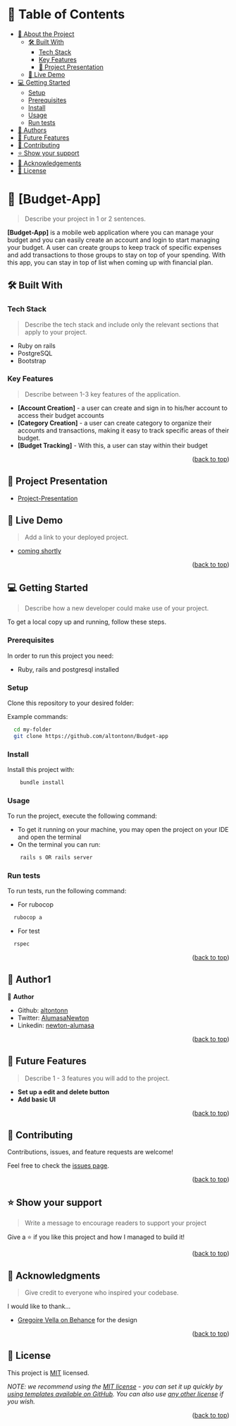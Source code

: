 # 📗 Table of Contents

- [📖 About the Project](#about-project)
  - [🛠 Built With](#built-with)
    - [Tech Stack](#tech-stack)
    - [Key Features](#key-features)
    - [🔭 Project Presentation](#project-presentation)
  - [🚀 Live Demo](#live-demo)
- [💻 Getting Started](#getting-started)
  - [Setup](#setup)
  - [Prerequisites](#prerequisites)
  - [Install](#install)
  - [Usage](#usage)
  - [Run tests](#run-tests)
- [👥 Authors](#authors)
- [🔭 Future Features](#future-features)
- [🤝 Contributing](#contributing)
- [⭐️ Show your support](#support)
- [🙏 Acknowledgements](#acknowledgements)
- [📝 License](#license)

<!-- PROJECT DESCRIPTION -->

# 📖 [Budget-App] <a name="about-project"></a>

> Describe your project in 1 or 2 sentences.

**[Budget-App]**  is a mobile web application where you can manage your budget and you can easily create an account and login to start managing your budget. A user can create groups to keep track of specific expenses and add transactions to those groups to stay on top of your spending. With this app, you can stay in top of list when coming up with financial plan.

## 🛠 Built With <a name="built-with"></a>

### Tech Stack <a name="tech-stack"></a>

> Describe the tech stack and include only the relevant sections that apply to your project.
- Ruby on rails
- PostgreSQL
- Bootstrap

<!-- Features -->

### Key Features <a name="key-features"></a>

> Describe between 1-3 key features of the application.

- **[Account Creation]** - a user can create and sign in to his/her account to access their budget accounts
- **[Category Creation]** - a user can create category to organize their accounts and transactions, making it easy to track specific areas of their budget.
- **[Budget Tracking]** - With this, a user can stay within their budget

<p align="right">(<a href="#readme-top">back to top</a>)</p>

<!-- PROJECT PRESENTATION-->

## 🔭 Project Presentation <a name="project-presentation"></a>

- [Project-Presentation](https://drive.google.com/file/d/1NvXOqa5mrmL9rLuqUYyQ4OHNhJaJ5x7I/view?usp=share_link)

<!-- LIVE DEMO -->

## 🚀 Live Demo <a name="live-demo"></a>

> Add a link to your deployed project.

- [coming shortly]()

<p align="right">(<a href="#readme-top">back to top</a>)</p>

<!-- GETTING STARTED -->

## 💻 Getting Started <a name="getting-started"></a>

> Describe how a new developer could make use of your project.

To get a local copy up and running, follow these steps.

### Prerequisites

In order to run this project you need:

- Ruby, rails and postgresql installed


### Setup

Clone this repository to your desired folder:


Example commands:

```sh
  cd my-folder
  git clone https://github.com/altontonn/Budget-app
```

### Install

Install this project with:


```sh
    bundle install
```

### Usage

To run the project, execute the following command:

- To get it running on your machine, you may open the project on your IDE and open the terminal
- On the terminal you can run:

```sh
    rails s OR rails server
```

### Run tests

To run tests, run the following command:

- For rubocop

```sh
  rubocop a
```

- For test


```sh
  rspec
```

<p align="right">(<a href="#readme-top">back to top</a>)</p>

<!-- AUTHORS -->

## 👥 Author1 <a name="authors"></a>

👤 **Author**

- Github: [altontonn](https://github.com/altontonn/)
- Twitter: [AlumasaNewton](https://twitter.com/AlumasaNewton)
- Linkedin: [newton-alumasa](https://www.linkedin.com/in/newton-alumasa/)

<p align="right">(<a href="#readme-top">back to top</a>)</p>

<!-- FUTURE FEATURES -->

## 🔭 Future Features <a name="future-features"></a>

> Describe 1 - 3 features you will add to the project.

- **Set up a edit and delete button**
- **Add basic UI**

<p align="right">(<a href="#readme-top">back to top</a>)</p>

<!-- CONTRIBUTING -->

## 🤝 Contributing <a name="contributing"></a>

Contributions, issues, and feature requests are welcome!

Feel free to check the [issues page](https://github.com/altontonn/Budget-app/issues/).

<p align="right">(<a href="#readme-top">back to top</a>)</p>

<!-- SUPPORT -->

## ⭐️ Show your support <a name="support"></a>

> Write a message to encourage readers to support your project

Give a ⭐️ if you like this project and how I managed to build it!

<p align="right">(<a href="#readme-top">back to top</a>)</p>

<!-- ACKNOWLEDGEMENTS -->

## 🙏 Acknowledgments <a name="acknowledgements"></a>

> Give credit to everyone who inspired your codebase.

I would like to thank...
- [Gregoire Vella on Behance](https://www.behance.net/gregoirevella) for the design

<p align="right">(<a href="#readme-top">back to top</a>)</p>

<!-- LICENSE -->

## 📝 License <a name="license"></a>

This project is [MIT](./LICENSE) licensed.

_NOTE: we recommend using the [MIT license](https://choosealicense.com/licenses/mit/) - you can set it up quickly by [using templates available on GitHub](https://docs.github.com/en/communities/setting-up-your-project-for-healthy-contributions/adding-a-license-to-a-repository). You can also use [any other license](https://choosealicense.com/licenses/) if you wish._

<p align="right">(<a href="#readme-top">back to top</a>)</p>
